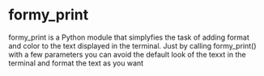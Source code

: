 # formy_print
formy_print is a Python module that simplyfies the task of adding format and color to the text displayed in the terminal. Just by calling formy_print() with a few parameters you can avoid the default look of the texxt in the terminal and format the text as you want
